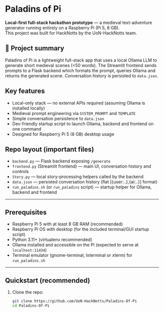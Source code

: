 # Paladins of Pi

**Local-first full-stack hackathon prototype** — a medieval text-adventure generator running entirely on a Raspberry Pi (Pi 5, 8 GB).  
This project was built for HackNotts by the UoN-HackNotts team.

## 🚀 Project summary
Paladins of Pi is a lightweight full-stack app that uses a local Ollama LLM to generate short medieval scenes (<50 words). The Streamlit frontend sends prompts to a Flask backend which formats the prompt, queries Ollama and returns the generated scene. Conversation history is persisted to `data.json`.

## Key features
- Local-only stack — no external APIs required (assuming Ollama is installed locally)
- Medieval prompt engineering via `SYSTEM_PROMPT` and `TEMPLATE`
- Simple conversation persistence to `data.json`
- Dev-friendly startup script to launch Ollama, backend and frontend on one command
- Designed for Raspberry Pi 5 (8 GB) desktop usage

## Repo layout (important files)
- `backend.py` — Flask backend exposing `/generate`
- `frontend.py` (Streamlit frontend) — main UI, conversation history and controls
- `Story.py` — local story-processing helpers called by the backend
- `data.json` — persisted conversation history (flat [{user:..},{ai:..}] format)
- `run_paladins.sh` (or `run_paladins` script) — startup helper for Ollama, backend and frontend

---

## Prerequisites
- Raspberry Pi 5 with at least 8 GB RAM (recommended)
- Raspberry Pi OS with desktop (for the included terminal/GUI startup script)
- Python 3.11+ (virtualenv recommended)
- Ollama installed and accessible on the Pi (expected to serve at `localhost:11434`)
- Terminal emulator (gnome-terminal, lxterminal or xterm) for `run_paladins.sh`

---

## Quickstart (recommended)
1. Clone the repo:
   ```bash
   git clone https://github.com/UoN-HackNotts/Paladins-Of-Pi
   cd Paladins-Of-Pi
